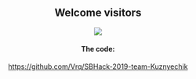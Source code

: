 <div align="center">
 <h2>Welcome visitors</h2>
</div>
<p align="center">
  <img src="https://sbhack19-prod.s3.eu-central-1.amazonaws.com/public-resources/team-logo.gif">
</p>
<div align="center">
  <h4>The code:</h4>
  <a href="https://github.com/Vrq/SBHack-2019-team-Kuznyechik" taraget="_blanc">https://github.com/Vrq/SBHack-2019-team-Kuznyechik</a>
</div>

